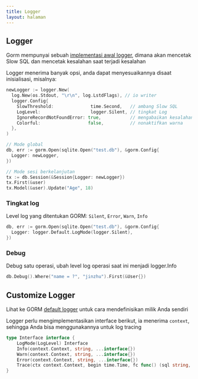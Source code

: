 ```yaml
---
title: Logger
layout: halaman
---
```


## Logger

Gorm mempunyai sebuah [implementasi awal logger](https://github.com/go-gorm/gorm/blob/master/logger/logger.go), dimana akan mencetak Slow SQL dan mencetak kesalahan saat terjadi kesalahan

Logger menerima banyak opsi, anda dapat menyesuaikannya disaat inisialisasi, misalnya:

```go
newLogger := logger.New(
  log.New(os.Stdout, "\r\n", log.LstdFlags), // io writer
  logger.Config{
    SlowThreshold:              time.Second,   // ambang Slow SQL
    LogLevel:                   logger.Silent, // tingkat Log
    IgnoreRecordNotFoundError: true,           // mengabaikan kesalahan ErrRecordNotFound  untuk logger
    Colorful:                  false,          // nonaktifkan warna
  },
)

// Mode global
db, err := gorm.Open(sqlite.Open("test.db"), &gorm.Config{
  Logger: newLogger,
})

// Mode sesi berkelanjutan
tx := db.Session(&Session{Logger: newLogger})
tx.First(&user)
tx.Model(&user).Update("Age", 18)
```

### Tingkat log

Level log yang ditentukan GORM: `Silent`, `Error`, `Warn`, `Info`

```go
db, err := gorm.Open(sqlite.Open("test.db"), &gorm.Config{
  Logger: logger.Default.LogMode(logger.Silent),
})
```

### Debug

Debug satu operasi, ubah level log operasi saat ini menjadi logger.Info

```go
db.Debug().Where("name = ?", "jinzhu").First(&User{})
```

## Customize Logger

Lihat ke GORM [default logger](https://github.com/go-gorm/gorm/blob/master/logger/logger.go) untuk cara mendefinisikan milik Anda sendiri

Logger perlu mengimplementasikan interface berikut, ia menerima `context`, sehingga Anda bisa menggunakannya untuk log tracing

```go
type Interface interface {
    LogMode(LogLevel) Interface
    Info(context.Context, string, ...interface{})
    Warn(context.Context, string, ...interface{})
    Error(context.Context, string, ...interface{})
    Trace(ctx context.Context, begin time.Time, fc func() (sql string, rowsAffected int64), err error)
}
```
